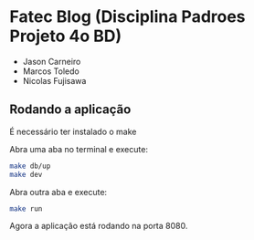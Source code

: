 # Fatec Blog (Disciplina Padroes Projeto 4o BD)
- Jason Carneiro
- Marcos Toledo
- Nicolas Fujisawa

## Rodando a aplicação

É necessário ter instalado o make

Abra uma aba no terminal e execute:

```bash
make db/up
make dev
```

Abra outra aba e execute:

```bash
make run
```

Agora a aplicação está rodando na porta 8080.
